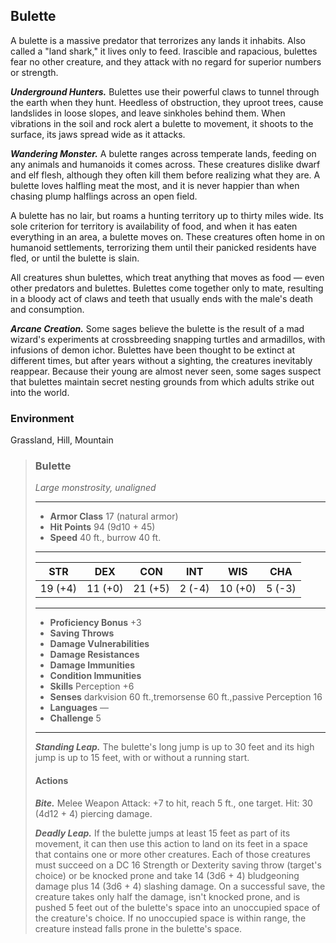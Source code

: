 ## Bulette
A bulette is a massive predator that terrorizes any lands it inhabits. Also called a "land shark," it lives only to feed. Irascible and rapacious, bulettes fear no other creature, and they attack with no regard for superior numbers or strength.

***Underground Hunters.*** Bulettes use their powerful claws to tunnel through the earth when they hunt. Heedless of obstruction, they uproot trees, cause landslides in loose slopes, and leave sinkholes behind them. When vibrations in the soil and rock alert a bulette to movement, it shoots to the surface, its jaws spread wide as it attacks.

***Wandering Monster.*** A bulette ranges across temperate lands, feeding on any animals and humanoids it comes across. These creatures dislike dwarf and elf flesh, although they often kill them before realizing what they are. A bulette loves halfling meat the most, and it is never happier than when chasing plump halflings across an open field.

A bulette has no lair, but roams a hunting territory up to thirty miles wide. Its sole criterion for territory is availability of food, and when it has eaten everything in an area, a bulette moves on. These creatures often home in on humanoid settlements, terrorizing them until their panicked residents have fled, or until the bulette is slain.

All creatures shun bulettes, which treat anything that moves as food — even other predators and bulettes. Bulettes come together only to mate, resulting in a bloody act of claws and teeth that usually ends with the male's death and consumption.

***Arcane Creation.*** Some sages believe the bulette is the result of a mad wizard's experiments at crossbreeding snapping turtles and armadillos, with infusions of demon ichor. Bulettes have been thought to be extinct at different times, but after years without a sighting, the creatures inevitably reappear. Because their young are almost never seen, some sages suspect that bulettes maintain secret nesting grounds from which adults strike out into the world.

### Environment
Grassland, Hill, Mountain

>### Bulette
>*Large monstrosity, unaligned*
>___
>- **Armor Class** 17 (natural armor)
>- **Hit Points** 94 (9d10 + 45)
>- **Speed** 40 ft., burrow 40 ft.
>___
>|**STR**|**DEX**|**CON**|**INT**|**WIS**|**CHA**|
>|:---:|:---:|:---:|:---:|:---:|:---:|
>|19 (+4)|11 (+0)|21 (+5)|2 (-4)|10 (+0)|5 (-3)|
>
>___
>- **Proficiency Bonus** +3
>- **Saving Throws** 
>- **Damage Vulnerabilities** 
>- **Damage Resistances** 
>- **Damage Immunities** 
>- **Condition Immunities** 
>- **Skills** Perception +6
>- **Senses** darkvision 60 ft.,tremorsense 60 ft.,passive Perception 16
>- **Languages** —
>- **Challenge** 5
>___
>***Standing Leap.*** The bulette's long jump is up to 30 feet and its high jump is up to 15 feet, with or without a running start.
>
>#### Actions
>***Bite.*** Melee Weapon Attack: +7 to hit, reach 5 ft., one target. Hit: 30 (4d12 + 4) piercing damage.
>
>***Deadly Leap.*** If the bulette jumps at least 15 feet as part of its movement, it can then use this action to land on its feet in a space that contains one or more other creatures. Each of those creatures must succeed on a DC 16 Strength or Dexterity saving throw (target's choice) or be knocked prone and take 14 (3d6 + 4) bludgeoning damage plus 14 (3d6 + 4) slashing damage. On a successful save, the creature takes only half the damage, isn't knocked prone, and is pushed 5 feet out of the bulette's space into an unoccupied space of the creature's choice. If no unoccupied space is within range, the creature instead falls prone in the bulette's space.
>
